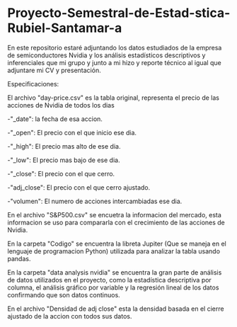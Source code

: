 # Proyecto-Semestral-de-Estad-stica-Rubiel-Santamar-a
En este repositorio estaré adjuntando los datos estudiados de la empresa de semiconductores Nvidia y los análisis estadísticos descriptivos y inferenciales que mi grupo y junto a mi hizo y reporte técnico al igual que adjuntare mi CV y presentación.

Especificaciones:

El archivo "day-price.csv" es la tabla original, representa el precio de las acciones de Nvidia de todos los dias

-"_date": la fecha de esa accion.

-"_open": El precio con el que inicio ese dia.

-"_high": El precio mas alto de ese dia.

-"_low": El precio mas bajo de ese dia.

-"_close": El precio con el que cerro.

-"adj_close": El precio con el que cerro ajustado.

-"volumen": El numero de acciones intercambiadas ese dia.

En el archivo "S&P500.csv" se encuetra la informacion del mercado, esta informacion se uso para compararla con el crecimiento de las acciones de Nvidia.

En la carpeta "Codigo" se encuentra la libreta Jupiter (Que se maneja en el lenguaje de programacion Python) utilizada para analizar la tabla usando pandas.

En la carpeta "data analysis nvidia" se encuentra la gran parte de análisis de datos utilizados en el proyecto, como la estadística descriptiva por columna, el análisis gráfico por variable y la regresión lineal de los datos confirmando que son datos continuos.

En el archivo "Densidad de adj close" esta la densidad basada en el cierre ajustado de la accion con todos sus datos.
